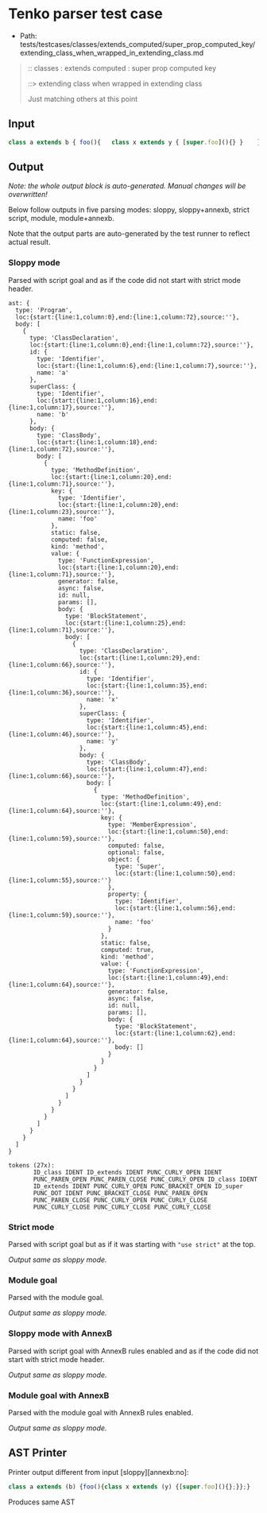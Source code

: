 # Tenko parser test case

- Path: tests/testcases/classes/extends_computed/super_prop_computed_key/extending_class_when_wrapped_in_extending_class.md

> :: classes : extends computed : super prop computed key
>
> ::> extending class when wrapped in extending class
>
> Just matching others at this point

## Input

`````js
class a extends b { foo(){   class x extends y { [super.foo](){} }    }}
`````

## Output

_Note: the whole output block is auto-generated. Manual changes will be overwritten!_

Below follow outputs in five parsing modes: sloppy, sloppy+annexb, strict script, module, module+annexb.

Note that the output parts are auto-generated by the test runner to reflect actual result.

### Sloppy mode

Parsed with script goal and as if the code did not start with strict mode header.

`````
ast: {
  type: 'Program',
  loc:{start:{line:1,column:0},end:{line:1,column:72},source:''},
  body: [
    {
      type: 'ClassDeclaration',
      loc:{start:{line:1,column:0},end:{line:1,column:72},source:''},
      id: {
        type: 'Identifier',
        loc:{start:{line:1,column:6},end:{line:1,column:7},source:''},
        name: 'a'
      },
      superClass: {
        type: 'Identifier',
        loc:{start:{line:1,column:16},end:{line:1,column:17},source:''},
        name: 'b'
      },
      body: {
        type: 'ClassBody',
        loc:{start:{line:1,column:18},end:{line:1,column:72},source:''},
        body: [
          {
            type: 'MethodDefinition',
            loc:{start:{line:1,column:20},end:{line:1,column:71},source:''},
            key: {
              type: 'Identifier',
              loc:{start:{line:1,column:20},end:{line:1,column:23},source:''},
              name: 'foo'
            },
            static: false,
            computed: false,
            kind: 'method',
            value: {
              type: 'FunctionExpression',
              loc:{start:{line:1,column:20},end:{line:1,column:71},source:''},
              generator: false,
              async: false,
              id: null,
              params: [],
              body: {
                type: 'BlockStatement',
                loc:{start:{line:1,column:25},end:{line:1,column:71},source:''},
                body: [
                  {
                    type: 'ClassDeclaration',
                    loc:{start:{line:1,column:29},end:{line:1,column:66},source:''},
                    id: {
                      type: 'Identifier',
                      loc:{start:{line:1,column:35},end:{line:1,column:36},source:''},
                      name: 'x'
                    },
                    superClass: {
                      type: 'Identifier',
                      loc:{start:{line:1,column:45},end:{line:1,column:46},source:''},
                      name: 'y'
                    },
                    body: {
                      type: 'ClassBody',
                      loc:{start:{line:1,column:47},end:{line:1,column:66},source:''},
                      body: [
                        {
                          type: 'MethodDefinition',
                          loc:{start:{line:1,column:49},end:{line:1,column:64},source:''},
                          key: {
                            type: 'MemberExpression',
                            loc:{start:{line:1,column:50},end:{line:1,column:59},source:''},
                            computed: false,
                            optional: false,
                            object: {
                              type: 'Super',
                              loc:{start:{line:1,column:50},end:{line:1,column:55},source:''}
                            },
                            property: {
                              type: 'Identifier',
                              loc:{start:{line:1,column:56},end:{line:1,column:59},source:''},
                              name: 'foo'
                            }
                          },
                          static: false,
                          computed: true,
                          kind: 'method',
                          value: {
                            type: 'FunctionExpression',
                            loc:{start:{line:1,column:49},end:{line:1,column:64},source:''},
                            generator: false,
                            async: false,
                            id: null,
                            params: [],
                            body: {
                              type: 'BlockStatement',
                              loc:{start:{line:1,column:62},end:{line:1,column:64},source:''},
                              body: []
                            }
                          }
                        }
                      ]
                    }
                  }
                ]
              }
            }
          }
        ]
      }
    }
  ]
}

tokens (27x):
       ID_class IDENT ID_extends IDENT PUNC_CURLY_OPEN IDENT
       PUNC_PAREN_OPEN PUNC_PAREN_CLOSE PUNC_CURLY_OPEN ID_class IDENT
       ID_extends IDENT PUNC_CURLY_OPEN PUNC_BRACKET_OPEN ID_super
       PUNC_DOT IDENT PUNC_BRACKET_CLOSE PUNC_PAREN_OPEN
       PUNC_PAREN_CLOSE PUNC_CURLY_OPEN PUNC_CURLY_CLOSE
       PUNC_CURLY_CLOSE PUNC_CURLY_CLOSE PUNC_CURLY_CLOSE
`````

### Strict mode

Parsed with script goal but as if it was starting with `"use strict"` at the top.

_Output same as sloppy mode._

### Module goal

Parsed with the module goal.

_Output same as sloppy mode._

### Sloppy mode with AnnexB

Parsed with script goal with AnnexB rules enabled and as if the code did not start with strict mode header.

_Output same as sloppy mode._

### Module goal with AnnexB

Parsed with the module goal with AnnexB rules enabled.

_Output same as sloppy mode._

## AST Printer

Printer output different from input [sloppy][annexb:no]:

````js
class a extends (b) {foo(){class x extends (y) {[super.foo](){};}};}
````

Produces same AST
